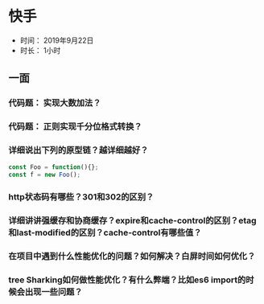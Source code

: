 # 快手
+ 时间： 2019年9月22日
+ 时长： 1小时

## 一面
### 代码题： 实现大数加法？

### 代码题： 正则实现千分位格式转换？

### 详细说出下列的原型链？越详细越好？
```javascript
const Foo = function(){};
const f = new Foo();
```

### http状态码有哪些？301和302的区别？

### 详细讲讲强缓存和协商缓存？expire和cache-control的区别？etag和last-modified的区别？cache-control有哪些值？

### 在项目中遇到什么性能优化的问题？如何解决？白屏时间如何优化？

### tree Sharking如何做性能优化？有什么弊端？比如es6 import的时候会出现一些问题？
